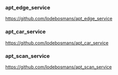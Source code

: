 ### apt_edge_service
https://github.com/lodebosmans/apt_edge_service

### apt_car_service
https://github.com/lodebosmans/apt_car_service

### apt_scan_service
https://github.com/lodebosmans/apt_scan_service



